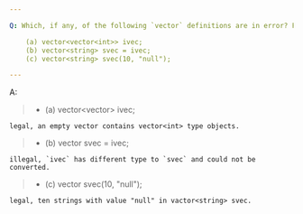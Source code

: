 ```yaml
---

Q: Which, if any, of the following `vector` definitions are in error? For those that are legal, explain what the definition does. For those that are not legal, explain why they are illegal.

    (a) vector<vector<int>> ivec;
    (b) vector<string> svec = ivec;
    (c) vector<string> svec(10, "null");

---
```


A: 

> + (a) vector<vector<int>> ivec;

    legal, an empty vector contains vector<int> type objects.
> + (b) vector<string> svec = ivec;

    illegal, `ivec` has different type to `svec` and could not be converted.
> + (c) vector<string> svec(10, "null");

    legal, ten strings with value "null" in vactor<string> svec.